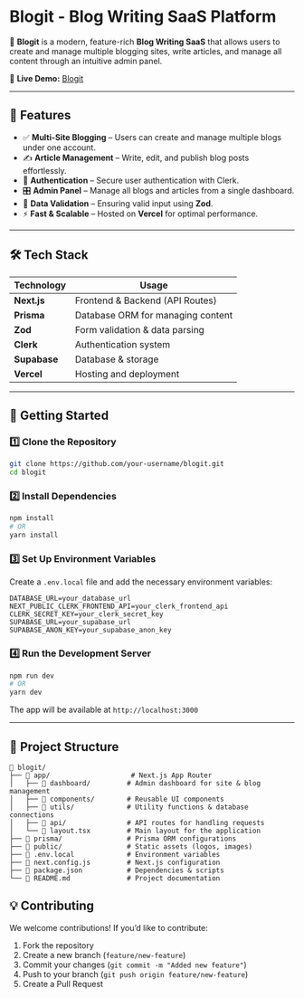 # Blogit - Blog Writing SaaS Platform

🚀 **Blogit** is a modern, feature-rich **Blog Writing SaaS** that allows users to create and manage multiple blogging sites, write articles, and manage all content through an intuitive admin panel.

🔗 **Live Demo:** [Blogit](https://blogits.vercel.app/)

---

## 📌 Features
- ✅ **Multi-Site Blogging** – Users can create and manage multiple blogs under one account.
- ✍️ **Article Management** – Write, edit, and publish blog posts effortlessly.
- 🔐 **Authentication** – Secure user authentication with Clerk.
- 🎛 **Admin Panel** – Manage all blogs and articles from a single dashboard.
- 🔄 **Data Validation** – Ensuring valid input using **Zod**.
- ⚡ **Fast & Scalable** – Hosted on **Vercel** for optimal performance.

---

## 🛠 Tech Stack

| Technology  | Usage  |
|-------------|--------|
| **Next.js** | Frontend & Backend (API Routes) |
| **Prisma**  | Database ORM for managing content |
| **Zod**     | Form validation & data parsing |
| **Clerk**   | Authentication system |
| **Supabase** | Database & storage |
| **Vercel**  | Hosting and deployment |

---

## 🚀 Getting Started

### 1️⃣ Clone the Repository
```bash
git clone https://github.com/your-username/blogit.git
cd blogit
```

### 2️⃣ Install Dependencies
```bash
npm install
# OR
yarn install
```

### 3️⃣ Set Up Environment Variables
Create a `.env.local` file and add the necessary environment variables:

```
DATABASE_URL=your_database_url
NEXT_PUBLIC_CLERK_FRONTEND_API=your_clerk_frontend_api
CLERK_SECRET_KEY=your_clerk_secret_key
SUPABASE_URL=your_supabase_url
SUPABASE_ANON_KEY=your_supabase_anon_key
```

### 4️⃣ Run the Development Server
```bash
npm run dev
# OR
yarn dev
```
The app will be available at `http://localhost:3000`

---

## 🎯 Project Structure
```
📂 blogit/
├── 📂 app/                    # Next.js App Router
│   ├── 📂 dashboard/         # Admin dashboard for site & blog management
│   ├── 📂 components/        # Reusable UI components
│   ├── 📂 utils/             # Utility functions & database connections
│   ├── 📂 api/               # API routes for handling requests
│   └── 📄 layout.tsx         # Main layout for the application
├── 📂 prisma/                # Prisma ORM configurations
├── 📂 public/                # Static assets (logos, images)
├── 📄 .env.local             # Environment variables
├── 📄 next.config.js         # Next.js configuration
├── 📄 package.json           # Dependencies & scripts
└── 📄 README.md              # Project documentation
```

## 💡 Contributing
We welcome contributions! If you’d like to contribute:
1. Fork the repository
2. Create a new branch (`feature/new-feature`)
3. Commit your changes (`git commit -m "Added new feature"`)
4. Push to your branch (`git push origin feature/new-feature`)
5. Create a Pull Request

